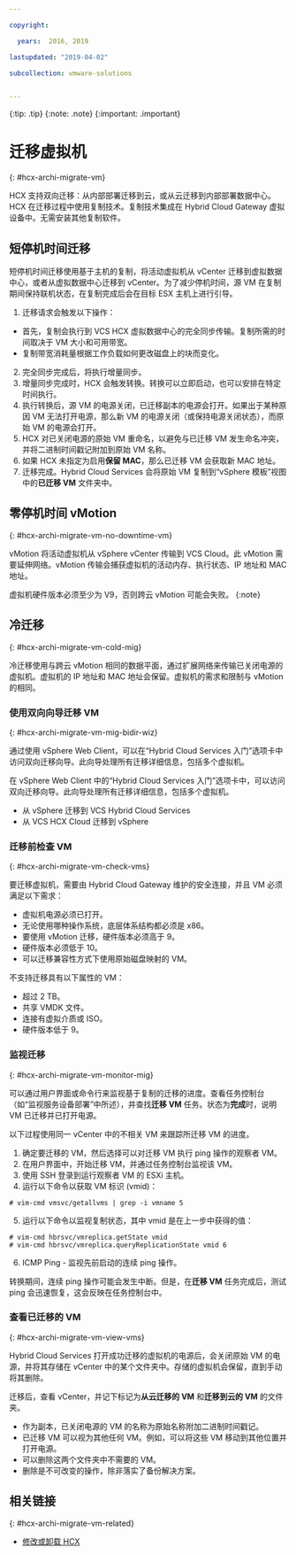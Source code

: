 ```yaml
---

copyright:

  years:  2016, 2019

lastupdated: "2019-04-02"

subcollection: vmware-solutions


---
```


{:tip: .tip}
{:note: .note}
{:important: .important}

# 迁移虚拟机
{: #hcx-archi-migrate-vm}

HCX 支持双向迁移：从内部部署迁移到云，或从云迁移到内部部署数据中心。HCX 在迁移过程中使用复制技术。复制技术集成在 Hybrid Cloud Gateway 虚拟设备中。无需安装其他复制软件。

## 短停机时间迁移

短停机时间迁移使用基于主机的复制，将活动虚拟机从 vCenter 迁移到虚拟数据中心，或者从虚拟数据中心迁移到 vCenter。为了减少停机时间，源 VM 在复制期间保持联机状态，在复制完成后会在目标 ESX 主机上进行引导。

1. 迁移请求会触发以下操作：
  * 首先，复制会执行到 VCS HCX 虚拟数据中心的完全同步传输。复制所需的时间取决于 VM 大小和可用带宽。
  * 复制带宽消耗量根据工作负载如何更改磁盘上的块而变化。
2. 完全同步完成后，将执行增量同步。
3. 增量同步完成时，HCX 会触发转换。转换可以立即启动，也可以安排在特定时间执行。
4. 执行转换后，源 VM 的电源关闭，已迁移副本的电源会打开。如果出于某种原因 VM 无法打开电源，那么新 VM 的电源关闭（或保持电源关闭状态），而原始 VM 的电源会打开。
5. HCX 对已关闭电源的原始 VM 重命名，以避免与已迁移 VM 发生命名冲突，并将二进制时间戳记附加到原始 VM 名称。
6. 如果 HCX 未指定为启用**保留 MAC**，那么已迁移 VM 会获取新 MAC 地址。
7. 迁移完成。Hybrid Cloud Services 会将原始 VM 复制到“vSphere 模板”视图中的**已迁移 VM** 文件夹中。

## 零停机时间 vMotion
{: #hcx-archi-migrate-vm-no-downtime-vm}

vMotion 将活动虚拟机从 vSphere vCenter 传输到 VCS Cloud。此 vMotion 需要延伸网络。vMotion 传输会捕获虚拟机的活动内存、执行状态、IP 地址和 MAC 地址。

虚拟机硬件版本必须至少为 V9，否则跨云 vMotion 可能会失败。
{:note}

## 冷迁移
{: #hcx-archi-migrate-vm-cold-mig}

冷迁移使用与跨云 vMotion 相同的数据平面，通过扩展网络来传输已关闭电源的虚拟机。虚拟机的 IP 地址和 MAC 地址会保留。虚拟机的需求和限制与 vMotion 的相同。

### 使用双向向导迁移 VM
{: #hcx-archi-migrate-vm-mig-bidir-wiz}

通过使用 vSphere Web Client，可以在“Hybrid Cloud Services 入门”选项卡中访问双向迁移向导。此向导处理所有迁移详细信息，包括多个虚拟机。

在 vSphere Web Client 中的“Hybrid Cloud Services 入门”选项卡中，可以访问双向迁移向导。此向导处理所有迁移详细信息，包括多个虚拟机。
* 从 vSphere 迁移到 VCS Hybrid Cloud Services
* 从 VCS HCX Cloud 迁移到 vSphere

### 迁移前检查 VM
{: #hcx-archi-migrate-vm-check-vms}

要迁移虚拟机，需要由 Hybrid Cloud Gateway 维护的安全连接，并且 VM 必须满足以下需求：
* 虚拟机电源必须已打开。
* 无论使用哪种操作系统，底层体系结构都必须是 x86。
* 要使用 vMotion 迁移，硬件版本必须高于 9。
* 硬件版本必须低于 10。
* 可以迁移兼容性方式下使用原始磁盘映射的 VM。

不支持迁移具有以下属性的 VM：
* 超过 2 TB。
* 共享 VMDK 文件。
* 连接有虚拟介质或 ISO。
* 硬件版本低于 9。

### 监视迁移
{: #hcx-archi-migrate-vm-monitor-mig}

可以通过用户界面或命令行来监视基于复制的迁移的进度。查看任务控制台（如“监视服务设备部署”中所述），并查找**迁移 VM** 任务。状态为**完成**时，说明 VM 已迁移并已打开电源。

以下过程使用同一 vCenter 中的不相关 VM 来跟踪所迁移 VM 的进度。

1. 确定要迁移的 VM，然后选择可以对迁移 VM 执行 ping 操作的观察者 VM。
2. 在用户界面中，开始迁移 VM，并通过任务控制台监视该 VM。
3. 使用 SSH 登录到运行观察者 VM 的 ESXi 主机。
4. 运行以下命令以获取 VM 标识 (vmid)：

  ```
  # vim-cmd vmsvc/getallvms | grep -i vmname 5
  ```

5. 运行以下命令以监视复制状态，其中 vmid 是在上一步中获得的值：

  ```
  # vim-cmd hbrsvc/vmreplica.getState vmid
  # vim-cmd hbrsvc/vmreplica.queryReplicationState vmid 6
  ```

6. ICMP Ping - 监视先前启动的连续 ping 操作。

转换期间，连续 ping 操作可能会发生中断。但是，在**迁移 VM** 任务完成后，测试 ping 会迅速恢复，这会反映在任务控制台中。

### 查看已迁移的 VM
{: #hcx-archi-migrate-vm-view-vms}

Hybrid Cloud Services 打开成功迁移的虚拟机的电源后，会关闭原始 VM 的电源，并将其存储在 vCenter 中的某个文件夹中。存储的虚拟机会保留，直到手动将其删除。

迁移后，查看 vCenter，并记下标记为**从云迁移的 VM** 和**迁移到云的 VM** 的文件夹。
* 作为副本，已关闭电源的 VM 的名称为原始名称附加二进制时间戳记。
* 已迁移 VM 可以视为其他任何 VM。例如，可以将这些 VM 移动到其他位置并打开电源。
* 可以删除这两个文件夹中不需要的 VM。
* 删除是不可改变的操作，除非落实了备份解决方案。

## 相关链接
{: #hcx-archi-migrate-vm-related}

* [修改或卸载 HCX](/docs/services/vmwaresolutions/archiref/hcx-archi?topic=vmware-solutions-hcx-archi-mod-uninstall)
